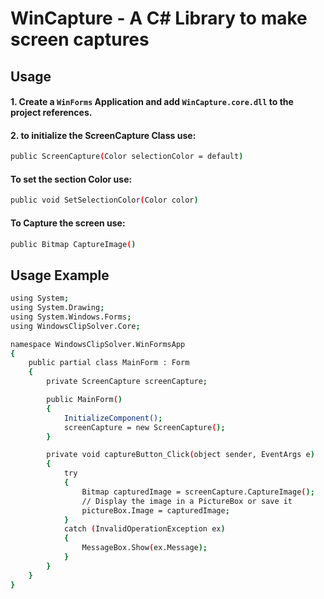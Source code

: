 # WinCapture - A C# Library to make screen captures
## Usage 
#### 1. Create a `WinForms` Application and add `WinCapture.core.dll` to the project references.
#### 2. to initialize the ScreenCapture Class use:
```sh
public ScreenCapture(Color selectionColor = default)
```
#### To set the section Color use:
```sh
public void SetSelectionColor(Color color)
```
#### To Capture the screen use:
```sh
public Bitmap CaptureImage()
```
## Usage Example
```sh
using System;
using System.Drawing;
using System.Windows.Forms;
using WindowsClipSolver.Core;

namespace WindowsClipSolver.WinFormsApp
{
    public partial class MainForm : Form
    {
        private ScreenCapture screenCapture;

        public MainForm()
        {
            InitializeComponent();
            screenCapture = new ScreenCapture();
        }

        private void captureButton_Click(object sender, EventArgs e)
        {
            try
            {
                Bitmap capturedImage = screenCapture.CaptureImage();
                // Display the image in a PictureBox or save it
                pictureBox.Image = capturedImage;
            }
            catch (InvalidOperationException ex)
            {
                MessageBox.Show(ex.Message);
            }
        }
    }
}

```
